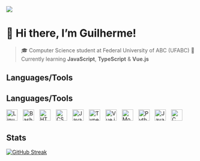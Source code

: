<div align="left">
    <a href = "mailto:gui.rebello1@gmail.com"><img src="https://img.shields.io/badge/-Gmail-%23333?style=for-the-badge&logo=gmail" target="_blank"></a>
</div>

# 👋 Hi there, I’m Guilherme!

> 🎓 Computer Science student at Federal University of ABC (UFABC)
> 🌱 Currently learning **JavaScript**, **TypeScript** & **Vue.js**

## Languages/Tools         
## Languages/Tools

<p align="left">
  <img
    alt="Linux"
    title="Linux"
    width="30px"
    src="https://cdn.jsdelivr.net/gh/devicons/devicon@latest/icons/linux/linux-original.svg"
    style="margin-right: 10px;"
  />
  <img
    alt="Bash"
    title="Bash"
    width="30px"
    src="https://cdn.jsdelivr.net/gh/devicons/devicon@latest/icons/bash/bash-original.svg"
    style="margin-right: 10px;"
  />
  <img
    alt="HTML5"
    title="HTML5"
    width="30px"
    src="https://cdn.jsdelivr.net/gh/devicons/devicon@latest/icons/html5/html5-original.svg"
    style="margin-right: 10px;"
  />
  <img
    alt="CSS3"
    title="CSS3"
    width="30px"
    src="https://cdn.jsdelivr.net/gh/devicons/devicon@latest/icons/css3/css3-original.svg"
    style="margin-right: 10px;"
  />
  <img
    alt="JavaScript"
    title="JavaScript"
    width="30px"
    src="https://cdn.jsdelivr.net/gh/devicons/devicon@latest/icons/javascript/javascript-original.svg"
    style="margin-right: 10px;"
  />
  <img
    alt="TypeScript"
    title="TypeScript"
    width="30px"
    src="https://cdn.jsdelivr.net/gh/devicons/devicon@latest/icons/typescript/typescript-original.svg"
    style="margin-right: 10px;"
  />
  <img
    alt="Vue.js"
    title="Vue.js"
    width="30px"
    src="https://cdn.jsdelivr.net/gh/devicons/devicon@latest/icons/vuejs/vuejs-original.svg"
    style="margin-right: 10px;"
  />
  <img
    alt="MongoDB"
    title="MongoDB"
    width="30px"
    src="https://cdn.jsdelivr.net/gh/devicons/devicon@latest/icons/mongodb/mongodb-original.svg"
    style="margin-right: 10px;"
  />
  <img
    alt="Python"
    title="Python"
    width="30px"
    src="https://cdn.jsdelivr.net/gh/devicons/devicon@latest/icons/python/python-original.svg"
    style="margin-right: 10px;"
  />
  <img
    alt="Java"
    title="Java"
    width="30px"
    src="https://cdn.jsdelivr.net/gh/devicons/devicon@latest/icons/java/java-original.svg"
    style="margin-right: 10px;"
  />
  <img
    alt="C"
    title="C"
    width="30px"
    src="https://cdn.jsdelivr.net/gh/devicons/devicon@latest/icons/c/c-original.svg"
  />
</p>


## Stats   

[![GitHub Streak](https://streak-stats.demolab.com?user=Guirebello&theme=catppuccin-mocha&hide_border=true)](https://git.io/streak-stats)
